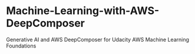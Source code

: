 # Machine-Learning-with-AWS-DeepComposer
Generative AI and AWS DeepComposer for Udacity AWS Machine Learning Foundations
